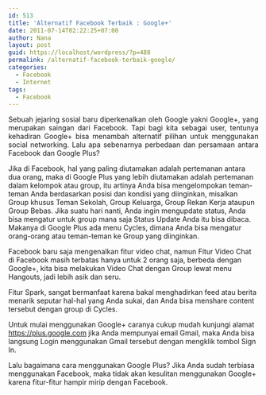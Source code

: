 ```yaml
---
id: 513
title: 'Alternatif Facebook Terbaik : Google+'
date: 2011-07-14T02:22:25+07:00
author: Nana
layout: post
guid: https://localhost/wordpress/?p=488
permalink: /alternatif-facebook-terbaik-google/
categories:
  - Facebook
  - Internet
tags:
  - Facebook
---
```

<p style="text-align: justify;">
  Sebuah jejaring sosial baru diperkenalkan oleh Google yakni Google+, yang merupakan saingan dari Facebook. Tapi bagi kita sebagai user, tentunya kehadiran Google+ bisa menambah alternatif pilihan untuk menggunakan social networking. Lalu apa sebenarnya perbedaan dan persamaan antara Facebook dan Google Plus?
</p>

Jika di Facebook, hal yang paling diutamakan adalah pertemanan antara dua orang, maka di Google Plus yang lebih diutamakan adalah pertemanan dalam kelompok atau group, itu artinya Anda bisa mengelompokan teman-teman Anda berdasarkan posisi dan kondisi yang diinginkan, misalkan Group khusus Teman Sekolah, Group Keluarga, Group Rekan Kerja ataupun Group Bebas. Jika suatu hari nanti, Anda ingin mengupdate status, Anda bisa mengatur untuk group mana saja Status Update Anda itu bisa dibaca. Makanya di Google Plus ada menu Cycles, dimana Anda bisa mengatur orang-orang atau teman-teman ke Group yang diinginkan.

Facebook baru saja mengenalkan fitur video chat, namun Fitur Video Chat di Facebook masih terbatas hanya untuk 2 orang saja, berbeda dengan Google+, kita bisa melakukan Video Chat dengan Group lewat menu Hangouts, jadi lebih asik dan seru.

Fitur Spark, sangat bermanfaat karena bakal menghadirkan feed atau berita menarik seputar hal-hal yang Anda sukai, dan Anda bisa menshare content tersebut dengan group di Cycles.

Untuk mulai menggunakan Google+ caranya cukup mudah kunjungi alamat https://plus.google.com jika Anda mempunyai email Gmail, maka Anda bisa langsung Login menggunakan Gmail tersebut dengan mengklik tombol Sign In.

Lalu bagaimana cara menggunakan Google Plus? Jika Anda sudah terbiasa menggunakan Facebook, maka tidak akan kesulitan menggunakan Google+ karena fitur-fitur hampir mirip dengan Facebook.
